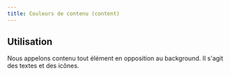 ```yaml
---
title: Couleurs de contenu (content)
---
```


## Utilisation

Nous appelons contenu tout élément en opposition au background. Il s'agit des textes et des icônes.
